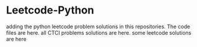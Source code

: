 # Leetcode-Python
adding the python leetcode problem solutions in this repositories. 
The code files are here.
all CTCI problems solutions are here.
some leetcode solutions are here






































































































































































































































































































































































































































